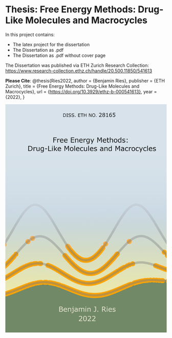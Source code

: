 # Thesis: Free Energy Methods: Drug-Like Molecules and Macrocycles
In this project contains:
 * The latex project for the dissertation
 * The Dissertation as .pdf
 * The Dissertation as .pdf without cover page

The Dissertation was published via ETH Zurich Research Collection: https://www.research-collection.ethz.ch/handle/20.500.11850/541613

**Please Cite**:
@thesis{Ries2022,
   author = {Benjamin Ries},
   publisher = {ETH Zurich},
   title = {Free Energy Methods: Drug-Like Molecules and Macrocycles},
   url = {https://doi.org/10.3929/ethz-b-000541613},
   year = {2022},
}

![Not Visible](0_style/frontcover.png)



